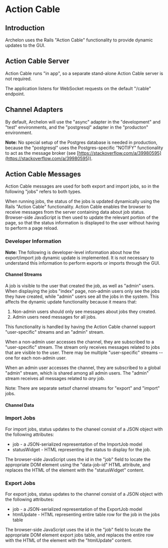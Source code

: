 # Action Cable

## Introduction

Archelon uses the Rails "Action Cable" functionality to provide dynamic updates
to the GUI.

## Action Cable Server

Action Cable runs "in app", so a separate stand-alone Action Cable server
is not required.

The application listens for WebSocket requests on the default "/cable"
endpoint.

## Channel Adapters

By default, Archelon will use the "async" adapter in the "development" and
"test" environments, and the "postgresql" adapter in the "producton"
environment.

**Note:** No special setup of the Postgres database is needed in production,
because the "postgresql" uses the Postgres-specific "NOTIFY" functionality
to act as the message broker (see [https://stackoverflow.com/a/39980595](https://stackoverflow.com/a/39980595)).

## Action Cable Messages

Action Cable messages are used for both export and import jobs, so in the
following "jobs" refers to both types.

When running jobs, the status of the jobs is updated dynamically using the
Rails "Action Cable" functionality. Action Cable enables the browser to receive
messages from the server containing data about job status.
Browser-side JavaScript is then used to update the relevant portion of the page,
so that the status information is displayed to the user without having to
perform a page reload.

### Developer Information

**Note:** The following is developer-level information about how the
export/import job dynamic update is implemented. It is not necessary to
understand this information to perform exports or imports through the GUI.

#### Channel Streams

A job is visible to the user that created the job, as well as "admin"
users. When displaying the jobs "index" page, non-admin users only see
the jobs they have created, while "admin" users see all the jobs
in the system. This affects the dynamic update functionality because it means
that:

1) Non-admin users should only see messages about jobs they created.
1) Admin users need messages for all jobs.

This functionality is handled by having the Action Cable channel support
"user-specific" streams and an "admin" stream.

When a non-admin user accesses the channel, they are subscribed to a
"user-specific" stream. The stream only receives messages related to
jobs that are visible to the user. There may be multiple "user-specific"
streams -- one for each non-admin user.

When an admin user accesses the channel, they are subscribed to a global "admin"
stream, which is shared among all admin users. The "admin" stream receives all
messages related to *any* job.

Note: There are separate setsof channel streams for "export" and "import" jobs.

#### Channel Data

### Import Jobs

For import jobs, status updates to the chaneel consist of a JSON object with
the following attributes:

* job - a JSON-serialized representation of the ImportJob model
* statusWidget - HTML representing the status to display for the job.

The browser-side JavaScript uses the id in the "job" field to locate the
appropriate DOM element using the "data-job-id" HTML attribute, and replaces
the HTML of the element with the "statusWidget" content.

### Export Jobs

For export jobs, status updates to the channel consist of a JSON object with
the following attributes:

* job - a JSON-serialized representation of the ExportJob model
* htmlUpdate - HTML representing entire table row for the job in the jobs table

The browser-side JavaScript uses the id in the "job" field to locate the
appropriate DOM element export jobs table, and replaces the entire row with
the HTML of the element with the "htmlUpdate" content.

[archelon-data-import-docker]: https://github.com/umd-lib/umd-fcrepo/blob/main/docs/archelon-data-import-docker.md
[archelon-data-import-local]: https://github.com/umd-lib/umd-fcrepo/blob/main/docs/archelon-data-import-local.md
[umd-fcrepo]: https://github.com/umd-lib/umd-fcrepo
